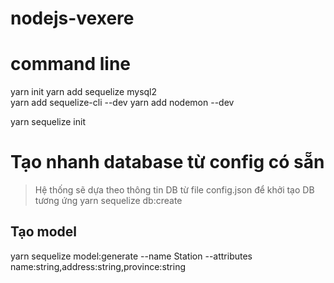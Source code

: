 # nodejs-vexere



# command line
yarn init
yarn add sequelize mysql2   
yarn add sequelize-cli --dev
yarn add nodemon --dev

yarn sequelize init



# Tạo nhanh database từ config có sẵn
> Hệ thống sẽ dựa theo thông tin DB từ file config.json để khởi tạo DB tương ứng
yarn sequelize db:create 


## Tạo model
yarn sequelize model:generate --name Station --attributes name:string,address:string,province:string